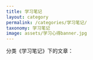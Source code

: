 ```yaml
---
title: 学习笔记
layout: category
permalink: /categories/学习笔记/
taxonomy: 学习笔记
image: assets/学习心得banner.jpg
---
```


分类《学习笔记》下的文章：
